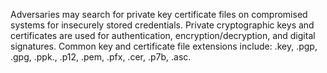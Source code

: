 Adversaries may search for private key certificate files on compromised systems for insecurely stored credentials. Private cryptographic keys and certificates are used for authentication, encryption/decryption, and digital signatures. Common key and certificate file extensions include: .key, .pgp, .gpg, .ppk., .p12, .pem, .pfx, .cer, .p7b, .asc.
